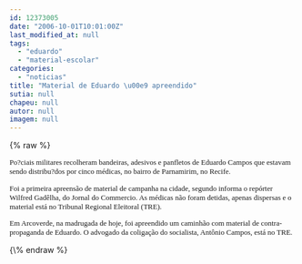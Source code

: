 ```yaml
---
id: 12373005
date: "2006-10-01T10:01:00Z"
last_modified_at: null
tags:
  - "eduardo"
  - "material-escolar"
categories:
  - "noticias"
title: "Material de Eduardo \u00e9 apreendido"
sutia: null
chapeu: null
autor: null
imagem: null
---
```

{\% raw %}
<p><P><FONT size=2><FONT face=Verdana>Po?ciais militares recolheram bandeiras, adesivos e panfletos de Eduardo Campos que estavam sendo distribu?dos por&nbsp;cinco médicas, no bairro de Parnamirim, no Recife.</FONT></P></p>
<p><P><FONT face=Verdana>Foi a primeira apreensão de material de campanha na cidade, segundo informa o repórter Wilfred Gadêlha, do Jornal do Commercio. As médicas não foram detidas, apenas dispersas e o material está no Tribunal Regional Eleitoral (TRE).</FONT></P></p>
<p><P><FONT face=Verdana>Em Arcoverde, na madrugada de hoje, foi apreendido um caminhão com material de contra-propaganda de Eduardo. O advogado da coligação do socialista, Antônio Campos, está no TRE.&nbsp;</FONT></P></FONT> </p>
{\% endraw %}